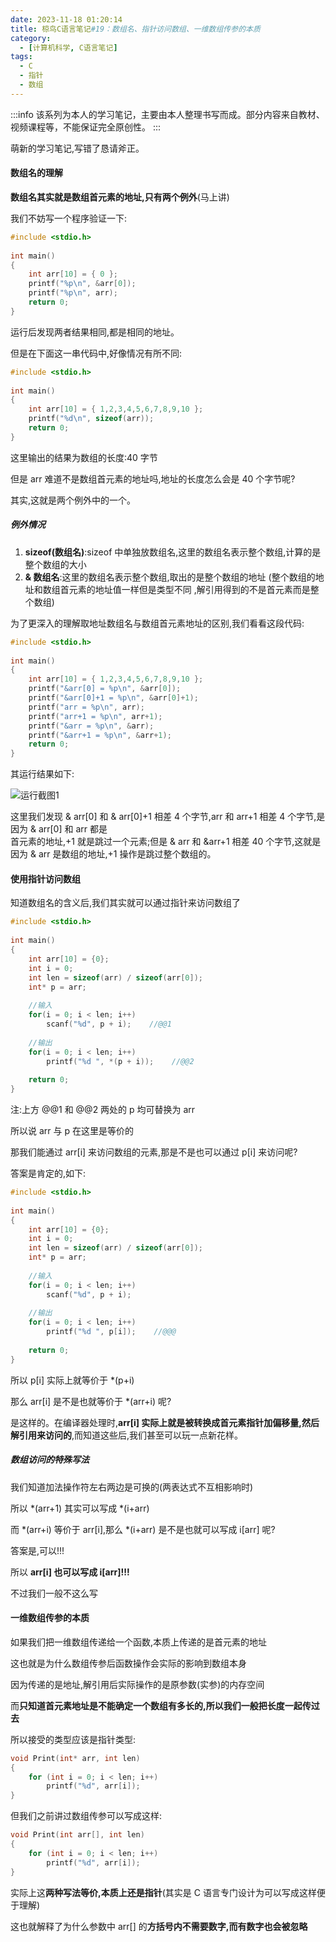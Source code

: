 ```yaml
---
date: 2023-11-18 01:20:14
title: 椋鸟C语言笔记#19：数组名、指针访问数组、一维数组传参的本质
category: 
  - [计算机科学, C语言笔记]
tags:
  - C
  - 指针
  - 数组
---
```


:::info
该系列为本人的学习笔记，主要由本人整理书写而成。部分内容来自教材、视频课程等，不能保证完全原创性。
:::

萌新的学习笔记,写错了恳请斧正。

#### 数组名的理解

**数组名其实就是数组首元素的地址,只有两个例外**(马上讲)

我们不妨写一个程序验证一下:

```c
#include <stdio.h>
 
int main()
{
    int arr[10] = { 0 };
    printf("%p\n", &arr[0]);
    printf("%p\n", arr);
    return 0;
}
```

运行后发现两者结果相同,都是相同的地址。

但是在下面这一串代码中,好像情况有所不同:

```c
#include <stdio.h>
 
int main()
{
    int arr[10] = { 1,2,3,4,5,6,7,8,9,10 };
    printf("%d\n", sizeof(arr));
    return 0;
}
```

这里输出的结果为数组的长度:40 字节

但是 arr 难道不是数组首元素的地址吗,地址的长度怎么会是 40 个字节呢?

其实,这就是两个例外中的一个。

##### 例外情况

1.  **sizeof(数组名)**:sizeof 中单独放数组名,这里的数组名表示整个数组,计算的是整个数组的大小
2.  **& 数组名**:这里的数组名表示整个数组,取出的是整个数组的地址 (整个数组的地址和数组首元素的地址值一样但是类型不同 ,解引用得到的不是首元素而是整个数组)

为了更深入的理解取地址数组名与数组首元素地址的区别,我们看看这段代码:

```c
#include <stdio.h>
 
int main()
{
    int arr[10] = { 1,2,3,4,5,6,7,8,9,10 };
    printf("&arr[0] = %p\n", &arr[0]);
    printf("&arr[0]+1 = %p\n", &arr[0]+1);
    printf("arr = %p\n", arr);
    printf("arr+1 = %p\n", arr+1);
    printf("&arr = %p\n", &arr);
    printf("&arr+1 = %p\n", &arr+1);
    return 0;
}
```

其运行结果如下:

![运行截图1](1.png "运行截图1")

这里我们发现 & arr[0] 和 & arr[0]+1 相差 4 个字节,arr 和 arr+1 相差 4 个字节,是因为 & arr[0] 和 arr 都是  
首元素的地址,+1 就是跳过一个元素;但是 & arr 和 &arr+1 相差 40 个字节,这就是因为 & arr 是数组的地址,+1 操作是跳过整个数组的。

#### 使用指针访问数组

知道数组名的含义后,我们其实就可以通过指针来访问数组了

```c
#include <stdio.h>
 
int main()
{
    int arr[10] = {0};
    int i = 0;
    int len = sizeof(arr) / sizeof(arr[0]);
    int* p = arr;    
 
    //输入
    for(i = 0; i < len; i++)
        scanf("%d", p + i);    //@@1
    
    //输出
    for(i = 0; i < len; i++)
        printf("%d ", *(p + i));    //@@2
 
    return 0;
}
```

注:上方 @@1 和 @@2 两处的 p 均可替换为 arr

所以说 arr 与 p 在这里是等价的

那我们能通过 arr[i] 来访问数组的元素,那是不是也可以通过 p[i] 来访问呢?

答案是肯定的,如下:

```c
#include <stdio.h>
 
int main()
{
    int arr[10] = {0};
    int i = 0;
    int len = sizeof(arr) / sizeof(arr[0]);
    int* p = arr;    
 
    //输入
    for(i = 0; i < len; i++)
        scanf("%d", p + i);
    
    //输出
    for(i = 0; i < len; i++)
        printf("%d ", p[i]);    //@@@
 
    return 0;
}
```

所以 p[i] 实际上就等价于 *(p+i)

那么 arr[i] 是不是也就等价于 *(arr+i) 呢?

是这样的。在编译器处理时,**arr[i] 实际上就是被转换成首元素指针加偏移量,然后解引用来访问的**,而知道这些后,我们甚至可以玩一点新花样。

##### 数组访问的特殊写法

我们知道加法操作符左右两边是可换的(两表达式不互相影响时)

所以 *(arr+1) 其实可以写成 *(i+arr)

而 *(arr+i) 等价于 arr[i],那么 *(i+arr) 是不是也就可以写成 i[arr] 呢?

答案是,可以!!!

所以 **arr[i] 也可以写成 i[arr]!!!**

不过我们一般不这么写

#### 一维数组传参的本质

如果我们把一维数组传递给一个函数,本质上传递的是首元素的地址

这也就是为什么数组传参后函数操作会实际的影响到数组本身

因为传递的是地址,解引用后实际操作的是原参数(实参)的内存空间

而**只知道首元素地址是不能确定一个数组有多长的,所以我们一般把长度一起传过去**

所以接受的类型应该是指针类型:

```c
void Print(int* arr, int len)
{
    for (int i = 0; i < len; i++)
        printf("%d", arr[i]);
}
```

但我们之前讲过数组传参可以写成这样:

```c
void Print(int arr[], int len)
{
    for (int i = 0; i < len; i++)
        printf("%d", arr[i]);
}
```

实际上这**两种写法等价,本质上还是指针**(其实是 C 语言专门设计为可以写成这样便于理解)

这也就解释了为什么参数中 arr[] 的**方括号内不需要数字,而有数字也会被忽略**